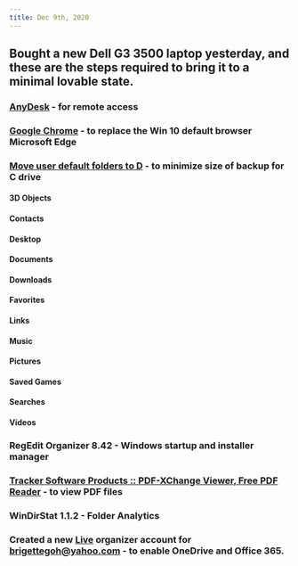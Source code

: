 ```yaml
---
title: Dec 9th, 2020
---
```


## Bought a new Dell G3 3500 laptop yesterday, and these are the steps required to bring it to a minimal lovable state.
### [AnyDesk](https://anydesk.com/en) - for remote access
### [Google Chrome](https://www.google.com/chrome) - to replace the Win 10 default browser Microsoft Edge
### [Move user default folders to D](https://windowsreport.com/change-download-location-windows-8-windows-10) - to minimize size of backup for C drive
#### 3D Objects
#### Contacts
#### Desktop
#### Documents
#### Downloads
#### Favorites
#### Links
#### Music
#### Pictures
#### Saved Games
#### Searches
#### Videos
### RegEdit Organizer 8.42 - Windows startup and installer manager
### [Tracker Software Products :: PDF-XChange Viewer, Free PDF Reader](https://www.tracker-software.com/product/pdf-xchange-viewer) - to view PDF files
### WinDirStat 1.1.2 - Folder Analytics
### Created a new [Live](live.com) organizer account for brigettegoh@yahoo.com - to enable OneDrive and Office 365.
